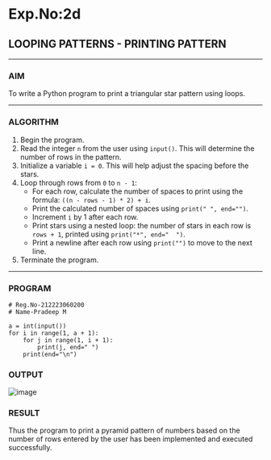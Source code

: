 # Exp.No:2d
## LOOPING PATTERNS - PRINTING PATTERN

---

### AIM  
To write a Python program to print a triangular star pattern using loops.

---

### ALGORITHM

1. Begin the program.  
2. Read the integer `n` from the user using `input()`. This will determine the number of rows in the pattern.  
3. Initialize a variable `i = 0`. This will help adjust the spacing before the stars.  
4. Loop through rows from `0` to `n - 1`:  
   - For each row, calculate the number of spaces to print using the formula: `((n - rows - 1) * 2) + i`.  
   - Print the calculated number of spaces using `print(" ", end="")`.  
   - Increment `i` by 1 after each row.  
   - Print stars using a nested loop: the number of stars in each row is `rows + 1`, printed using `print("*", end="  ")`.  
   - Print a newline after each row using `print("")` to move to the next line.  
5. Terminate the program.

---

### PROGRAM
```
# Reg.No-212223060200
# Name-Pradeep M

a = int(input())
for i in range(1, a + 1):
    for j in range(1, i + 1):
        print(j, end=" ")
    print(end="\n")

```

### OUTPUT
![image](https://github.com/user-attachments/assets/2769b95f-5e19-4b03-8cd2-8d09219dd840)

### RESULT
Thus the program to print a pyramid pattern of numbers based on the number of rows entered by the user has been implemented and executed successfully.
